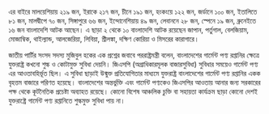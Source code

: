 এর বাইরে মালয়েশিয়ায় ২১৯ জন, ইরাকে ২১৭ জন, চীনে ১৯১ জন, হংকংয়ে ১২২ জন, জর্ডানে ১০০ জন, ইতালিতে ৮১ জন, মালদ্বীপে ৭০ জন, সিঙ্গাপুরে ৬৬ জন, ইন্দোনেশিয়ায় ৪৯ জন, লেবাননে ২৮ জন, স্পেনে ১৯ জন, ব্রুনেইতে ১৬ জন বাংলাদেশি আটক আছেন। এ ছাড়া ২ থেকে ১০ বাংলাদেশি আটক রয়েছেন জাপান, পর্তুগাল, বেলজিয়াম, মোজাম্বিক, থাইল্যান্ড, আলজেরিয়া, লিবিয়া, শ্রীলঙ্কা, দক্ষিণ কোরিয়া ও মিসরের কারাগারে।

জাতীয় পার্টির সংসদ সদস্য মুজিবুল হকের এক প্রশ্নের জবাবে পররাষ্ট্রমন্ত্রী বলেন, বাংলাদেশের গার্মেন্ট পণ্য রপ্তানির ক্ষেত্রে যুক্তরাষ্ট্র কখনো শুল্ক ও কোটামুক্ত সুবিধা দেয়নি। জিএসপি (অগ্রাধিকারমূলক বাজারসুবিধা) সুবিধার সময়েও গার্মেন্ট পণ্য এর আওতাবহির্ভূত ছিল। এ সুবিধা ছাড়াই উন্মুক্ত প্রতিযোগিতার মাধ্যমে যুক্তরাষ্ট্র বাংলাদেশের গার্মেন্ট পণ্য রপ্তানির একক বৃহত্তম বাজারে পরিণত হয়েছে। বাংলাদেশের অন্তর্ভুক্তি এবং গার্মেন্ট পণ্যকেও জিএসপির আওতায় আনার জন্য সরকারের পক্ষ থেকে কূটনৈতিক প্রচেষ্টা অব্যাহত রয়েছে। কোনো বিশেষ আঞ্চলিক চুক্তি বা সহায়তা কার্যক্রম ছাড়া কোনো দেশই যুক্তরাষ্ট্রে গার্মেন্ট পণ্য রপ্তানিতে শুল্কমুক্ত সুবিধা পায় না।

